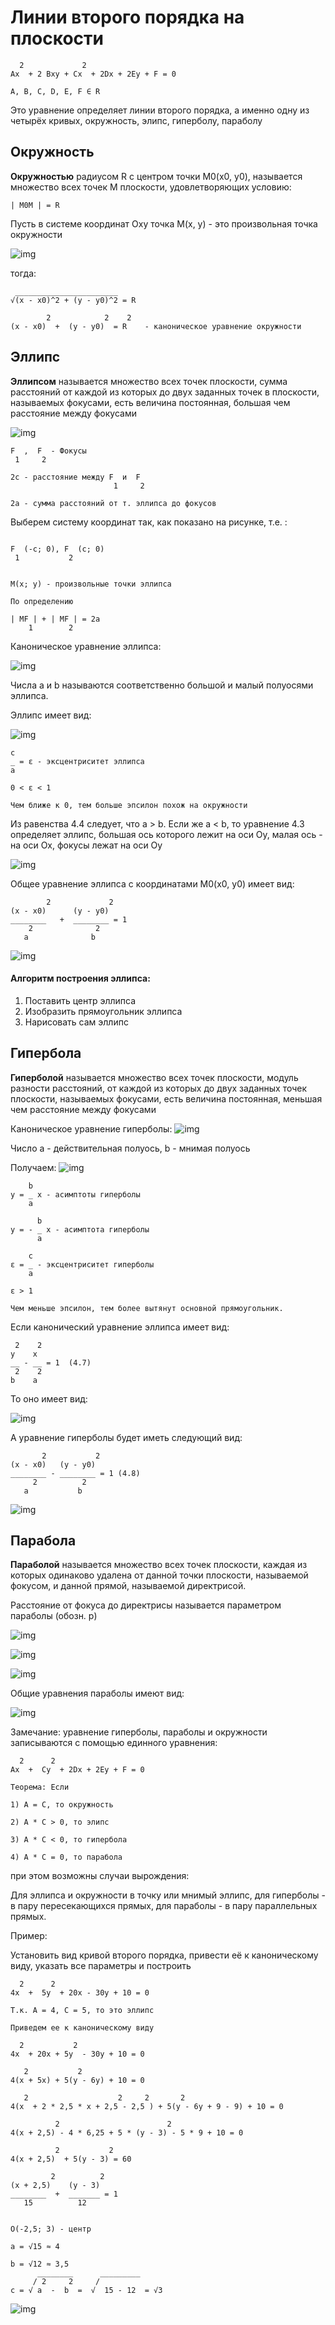 # Линии второго порядка на плоскости

```
  2             2
Ax  + 2 Bxy + Cx  + 2Dx + 2Ey + F = 0

A, B, C, D, E, F ∈ R
```

Это уравнение определяет линии второго порядка, а именно одну из четырёх кривых, окружность, элипс, гиперболу, параболу


## Окружность

**Окружностью** радиусом R с центром точки M0(x0, y0), называется множество всех точек M плоскости, удовлетворяющих условию:
```
| M0M | = R
```

Пусть в системе координат Oxy точка M(x, y) - это произвольная точка окружности

![img](https://sun9-37.userapi.com/impg/XR_6jVgoidfbCEkH691ThHcN571X9Sqyu6x9Cw/bIUQScwdc_M.jpg?size=1280x764&quality=96&sign=40ea58599301e71bdf13afa5b2aec675&type=album)

тогда:

```
 _______________________
√(x - x0)^2 + (y - y0)^2 = R

        2            2    2
(x - x0)  +  (y - y0)  = R    - каноническое уравнение окружности
```

## Эллипс

**Эллипсом** называется множество всех точек плоскости, сумма расстояний от каждой из которых до двух заданных точек в плоскости, называемых фокусами, есть величина постоянная, большая чем расстояние между фокусами

![img](https://sun9-28.userapi.com/impg/c5KB9NPUuAlhZJUCMMLv6ZxHGHy08Sm6yVPcsg/Ukh0alTqYAw.jpg?size=1025x1080&quality=96&sign=0d5bbb7dceb920e4cedd5f6d4f1074db&type=album)

```
F  ,  F  - Фокусы
 1     2

2с - расстояние между F  и  F
                       1     2

2а - сумма расстояний от т. эллипса до фокусов
```

Выберем систему координат так, как показано на рисунке, т.е. :

```

F  (-c; 0), F  (c; 0)
 1           2


M(x; y) - произвольные точки эллипса

По определению

| MF | + | MF | = 2a
    1        2

```

Каноническое уравнение эллипса:

![img](https://sun9-7.userapi.com/impg/UokXC80Q-Y6CR0pW-KROU56QJQ7zu0LibmMNsg/xa6S1kEqorY.jpg?size=1280x397&quality=96&sign=4d7d5e7528b601b407d2c84c0bde9379&type=album)

Числа a и b называются соответственно большой и малый полуосями эллипса.

Эллипс имеет вид:

![img](https://sun9-31.userapi.com/impg/K1qAvdBvIFZWRAnn2ATvIn2LP8uL-Fx-mRH_jQ/1ASPsF5VpYA.jpg?size=1280x915&quality=96&sign=7da61786ecdf3824fa6ef5b2441911cd&type=album)

```
c
_ = ε - эксцентриситет эллипса
a

0 < ε < 1

Чем ближе к 0, тем больше эпсилон похож на окружности
```

Из равенства 4.4 следует, что a > b. Если же a < b, то уравнение 4.3 определяет эллипс, большая ось которого лежит на оси Oy, малая ось - на оси Ox, фокусы лежат на оси Oy

![img](https://sun9-13.userapi.com/impg/SPFPcjAU_38Y_BI2j9j99cuKHDbomg3_pbRtGA/t3C-fauspzo.jpg?size=686x1080&quality=96&sign=b45c9a59f2b3eebf2fda01985862e7fa&type=album)

Общее уравнение эллипса с координатами M0(x0, y0) имеет вид:

```
        2             2
(x - x0)      (y - y0)
________   +  ________ = 1
    2              2
   a              b
```

![img](https://sun9-32.userapi.com/impg/vHQROnC7gj8cCq1hZoP3eP1tQfmy8PxUpOZ8gg/rXZUqIqNcoA.jpg?size=1280x961&quality=96&sign=fa4dfbb82a7503d924946d8fd9c22a3b&type=album)

#### Алгоритм построения эллипса:

1. Поставить центр эллипса
2. Изобразить прямоугольник эллипса
3. Нарисовать сам эллипс

## Гипербола

**Гиперболой** называется множество всех точек плоскости, модуль разности расстояний, от каждой из которых до двух заданных точек плоскости, называемых фокусами, есть величина постоянная, меньшая чем расстояние между фокусами

Каноническое уравнение гиперболы:
![img](https://sun9-41.userapi.com/impg/UA_iCnHNgJb8cFL5Mpk4HxkqTCnMzoGBJQcuxQ/LmdCGIRlsRg.jpg?size=1280x409&quality=96&sign=bc3bf73c7e41a0a605e2c4d3a89cef5f&type=album)

Число a - действительная полуось, b - мнимая полуось

Получаем:
![img](https://sun9-48.userapi.com/impg/GoKQ9AzP0VCw-4lfPXs6eAe4sds8XOFUOx3UmA/kO17O347V9U.jpg?size=1280x1030&quality=96&sign=39a14b997b39fe44353939d6de994dd8&type=album)

```
    b     
y = _ x - асимптоты гиперболы
    a 

      b
y = - _ x - асимптота гиперболы
      a

    с
ε = _ - эксцентриситет гиперболы
    a

ε > 1

Чем меньше эпсилон, тем более вытянут основной прямоугольник.
```
Если канонический уравнение эллипса имеет вид:

```
 2    2
y    x
__ - __ = 1  (4.7)
 2    2
b    a
```

То оно имеет вид:

![img](https://sun9-40.userapi.com/impg/Uk-WMiXShjHdzzQOiZe4FMr3pTZWmdlWVEw8xQ/-bqBgxPI-u8.jpg?size=852x1080&quality=96&sign=19229ec435e8c713395c6b4430019df3&type=album)

А уравнение гиперболы будет иметь следующий вид:

```
       2           2
(x - x0)   (y - y0)
________ - ________ = 1 (4.8)
     2          2
   a           b
```
![img](https://sun9-78.userapi.com/impg/GhKLi75e8XhKd_aYh8EidbVG8cXAV17XsW078A/dM8vaK0EVUA.jpg?size=1280x886&quality=96&sign=18b73a2e41d39a7ce25e3cd7c4d737d3&type=album)

## Парабола

**Параболой** называется множество всех точек плоскости, каждая из которых одинаково удалена от данной точки плоскости, называемой фокусом, и данной прямой, называемой директрисой.

Расстояние от фокуса до директрисы называется параметром параболы (обозн. p)

![img](https://sun9-60.userapi.com/impg/fb6SinTzdwCbfk6e8dWIp4j0NoXeqPQwD_3nlQ/A4FBmmtn9aw.jpg?size=1280x1061&quality=96&sign=cb34b461abf0a4cb94cabaa79565ec1b&type=album)

![img](https://sun9-82.userapi.com/impg/3T2ugGmwrQZctYhRSj5cWnO_42YQ3AjMObP_Ag/vO1Ou9yD51Q.jpg?size=1280x533&quality=96&sign=dbd3a818fe084be66f3420e150fd4655&type=album)

![img](https://sun9-51.userapi.com/impg/TmFP1ZfKiL8cxfwAAgmKBwg8Mh-E1Mp-vTAGxA/OtQV1j4933Q.jpg?size=1280x473&quality=96&sign=4cb55ec6fca3ace36933857d529ffef7&type=album)

Общие уравнения параболы имеют вид:

![img](https://sun9-9.userapi.com/impg/yZUrnK2fFaPx0jeGdOwyY8jAnZVLhDM_RTE_2A/-7Fz8R2XAE4.jpg?size=1280x477&quality=96&sign=df9f879469b5eae04ad88873d7d1c662&type=album)

Замечание: уравнение гиперболы, параболы и окружности записываются с помощью единного уравнения:

```
  2      2
Ax  +  Cy  + 2Dx + 2Ey + F = 0
```
```
Теорема: Если

1) A = C, то окружность

2) A * C > 0, то элипс

3) A * C < 0, то гипербола

4) A * C = 0, то парабола
```

при этом возможны случаи вырождения:

Для эллипса и окружности в точку или мнимый эллипс, для гиперболы - в пару пересекающихся прямых, для параболы - в пару параллельных прямых.

Пример:

Установить вид кривой второго порядка, привести её к каноническому виду, указать все параметры и построить

```
  2      2
4x  +  5y  + 20x - 30y + 10 = 0

Т.к. A = 4, C = 5, то это эллипс

Приведем ее к каноническому виду

  2           2
4x  + 20x + 5y  - 30y + 10 = 0

   2           2
4(x + 5x) + 5(y - 6y) + 10 = 0

   2                    2     2       2
4(x  + 2 * 2,5 * x + 2,5 - 2,5 ) + 5(y - 6y + 9 - 9) + 10 = 0

          2                        2
4(x + 2,5) - 4 * 6,25 + 5 * (y - 3) - 5 * 9 + 10 = 0

          2           2
4(x + 2,5)  + 5(y - 3) = 60

         2          2
(x + 2,5)    (y - 3)
________  +  _______ = 1
   15          12


O(-2,5; 3) - центр

a = √15 ≈ 4

b = √12 ≈ 3,5
      ________      _________
     / 2     2     /
c = √ a  -  b  =  √  15 - 12  = √3
```

![img](https://sun1-23.userapi.com/impg/xfTpPkCBe0mQffIjNUimTIuB6HEYRZe46gWk2w/roCqqH3sup8.jpg?size=1280x1120&quality=96&sign=3a13a666c1d747ca4b5abd0b794ae246&type=album)
